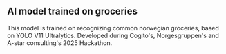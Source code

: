 ## AI model trained on groceries
This model is trained on recognizing common norwegian groceries, based on YOLO V11 Ultralytics.
Developed during Cogito's, Norgesgruppen's and A-star consulting's 2025 Hackathon. 

